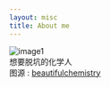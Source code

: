 ```yaml
---
layout: misc
title: About me
---
```


![image1](https://github.com/vstr7/vstr7.github.io/blob/master/assets/img/8.jpg)
<br>想要脱坑的化学人<br>图源 : [beautifulchemistry](https://www.beautifulchemistry.net/)
